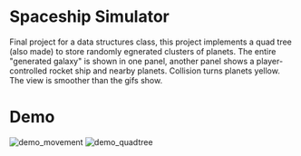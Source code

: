 # Spaceship Simulator

Final project for a data structures class, this project implements a quad tree (also made) to store randomly egnerated clusters of planets. The entire "generated galaxy" is shown in one panel, another panel shows a player-controlled rocket ship and nearby planets. Collision turns planets yellow. The view is smoother than the gifs show. 

# Demo

![demo_movement](https://github.com/dustineby/Featured-Projects/assets/105869915/a7d263a5-2e67-420f-aa41-37cc37b8a8f0)
![demo_quadtree](https://github.com/dustineby/Featured-Projects/assets/105869915/101b8fd6-7b3f-4eef-843b-6b883f3326d9)
